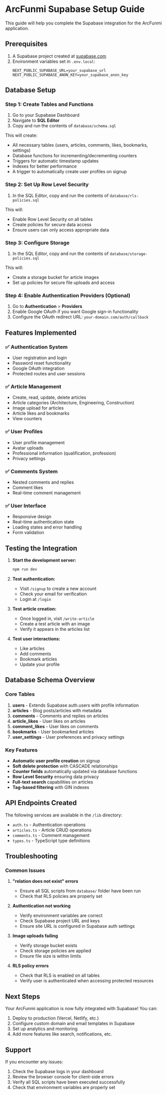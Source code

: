# ArcFunmi Supabase Setup Guide

This guide will help you complete the Supabase integration for the ArcFunmi application.

## Prerequisites

1. A Supabase project created at [supabase.com](https://supabase.com)
2. Environment variables set in `.env.local`:
   ```
   NEXT_PUBLIC_SUPABASE_URL=your_supabase_url
   NEXT_PUBLIC_SUPABASE_ANON_KEY=your_supabase_anon_key
   ```

## Database Setup

### Step 1: Create Tables and Functions

1. Go to your Supabase Dashboard
2. Navigate to **SQL Editor**
3. Copy and run the contents of `database/schema.sql`

This will create:
- All necessary tables (users, articles, comments, likes, bookmarks, settings)
- Database functions for incrementing/decrementing counters
- Triggers for automatic timestamp updates
- Indexes for better performance
- A trigger to automatically create user profiles on signup

### Step 2: Set Up Row Level Security

1. In the SQL Editor, copy and run the contents of `database/rls-policies.sql`

This will:
- Enable Row Level Security on all tables
- Create policies for secure data access
- Ensure users can only access appropriate data

### Step 3: Configure Storage

1. In the SQL Editor, copy and run the contents of `database/storage-policies.sql`

This will:
- Create a storage bucket for article images
- Set up policies for secure file uploads and access

### Step 4: Enable Authentication Providers (Optional)

1. Go to **Authentication** > **Providers**
2. Enable Google OAuth if you want Google sign-in functionality
3. Configure the OAuth redirect URL: `your-domain.com/auth/callback`

## Features Implemented

### ✅ Authentication System
- User registration and login
- Password reset functionality
- Google OAuth integration
- Protected routes and user sessions

### ✅ Article Management
- Create, read, update, delete articles
- Article categories (Architecture, Engineering, Construction)
- Image upload for articles
- Article likes and bookmarks
- View counters

### ✅ User Profiles
- User profile management
- Avatar uploads
- Professional information (qualification, profession)
- Privacy settings

### ✅ Comments System
- Nested comments and replies
- Comment likes
- Real-time comment management

### ✅ User Interface
- Responsive design
- Real-time authentication state
- Loading states and error handling
- Form validation

## Testing the Integration

1. **Start the development server:**
   ```bash
   npm run dev
   ```

2. **Test authentication:**
   - Visit `/signup` to create a new account
   - Check your email for verification
   - Login at `/login`

3. **Test article creation:**
   - Once logged in, visit `/write-article`
   - Create a test article with an image
   - Verify it appears in the articles list

4. **Test user interactions:**
   - Like articles
   - Add comments
   - Bookmark articles
   - Update your profile

## Database Schema Overview

### Core Tables

1. **users** - Extends Supabase auth.users with profile information
2. **articles** - Blog posts/articles with metadata
3. **comments** - Comments and replies on articles
4. **article_likes** - User likes on articles
5. **comment_likes** - User likes on comments
6. **bookmarks** - User bookmarked articles
7. **user_settings** - User preferences and privacy settings

### Key Features

- **Automatic user profile creation** on signup
- **Soft delete protection** with CASCADE relationships
- **Counter fields** automatically updated via database functions
- **Row Level Security** ensuring data privacy
- **Full-text search** capabilities on articles
- **Tag-based filtering** with GIN indexes

## API Endpoints Created

The following services are available in the `/lib` directory:

- `auth.ts` - Authentication operations
- `articles.ts` - Article CRUD operations
- `comments.ts` - Comment management
- `types.ts` - TypeScript type definitions

## Troubleshooting

### Common Issues

1. **"relation does not exist" errors**
   - Ensure all SQL scripts from `database/` folder have been run
   - Check that RLS policies are properly set

2. **Authentication not working**
   - Verify environment variables are correct
   - Check Supabase project URL and keys
   - Ensure site URL is configured in Supabase auth settings

3. **Image uploads failing**
   - Verify storage bucket exists
   - Check storage policies are applied
   - Ensure file size is within limits

4. **RLS policy errors**
   - Check that RLS is enabled on all tables
   - Verify user is authenticated when accessing protected resources

## Next Steps

Your ArcFunmi application is now fully integrated with Supabase! You can:

1. Deploy to production (Vercel, Netlify, etc.)
2. Configure custom domain and email templates in Supabase
3. Set up analytics and monitoring
4. Add more features like search, notifications, etc.

## Support

If you encounter any issues:
1. Check the Supabase logs in your dashboard
2. Review the browser console for client-side errors
3. Verify all SQL scripts have been executed successfully
4. Check that environment variables are properly set 